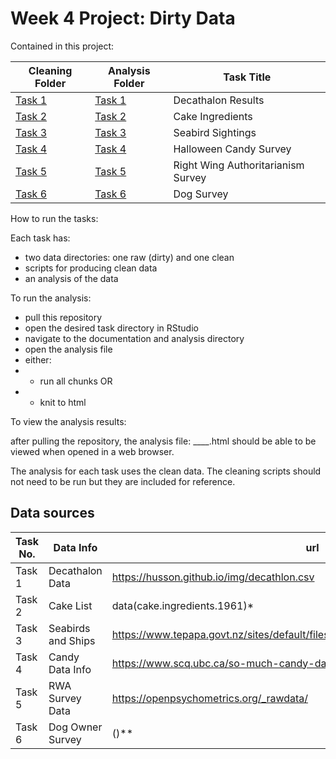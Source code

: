 # Week 4 Project: Dirty Data

Contained in this project:

|Cleaning Folder|Analysis Folder|Task Title|
|----------|-------------|-------------|
|[Task 1](task1_decathlon_data/data_cleaning_script)|[Task 1](task1_decathlon_data/analysis_scripts)|Decathalon Results |
|[Task 2](task2_cake/cleaning_scripts)|[Task 2](task2_cake/analysis_scripts)|Cake Ingredients |
|[Task 3](task3_seabirds/cleaning_scripts)|[Task 3](task3_seabirds/analysis_scripts)|Seabird Sightings |
|[Task 4](task4_halloween_candy/data_cleaning_scripts)|[Task 4](task4_halloween_candy/analysis_and_documaentation)|Halloween Candy Survey |
|[Task 5](task5_RWA/cleaning_scripts)|[Task 5](task5_RWA/analysis)|Right Wing Authoritarianism Survey|
|[Task 6](task6_dog_owners/cleaning_scripts)|[Task 6](task6_dog_owners/analysis_scripts)|Dog Survey|

How to run the tasks:

Each task has:

- two data directories: one raw (dirty) and one clean
- scripts for producing clean data
- an analysis of the data

To run the analysis:

- pull this repository
- open the desired task directory in RStudio
- navigate to the documentation and analysis directory
- open the analysis file
- either:
- - run all chunks OR
- - knit to html

To view the analysis results:

after pulling the repository, the analysis file: ____.html should be able to be
viewed when opened in a web browser.

The analysis for each task uses the clean data. The cleaning scripts should
not need to be run but they are included for reference.

## Data sources

| Task No. | Data Info | url |
|----------|-----------|-----|
|Task 1|Decathalon Data|https://husson.github.io/img/decathlon.csv|
|Task 2|Cake List|data(cake.ingredients.1961)*|
|Task 3|Seabirds and Ships|https://www.tepapa.govt.nz/sites/default/files/asms_10min_seabird_counts_final.xls/|
|Task 4|Candy Data Info|https://www.scq.ubc.ca/so-much-candy-data-seriously/|
|Task 5|RWA Survey Data|https://openpsychometrics.org/_rawdata/|
|Task 6|Dog Owner Survey|()**|